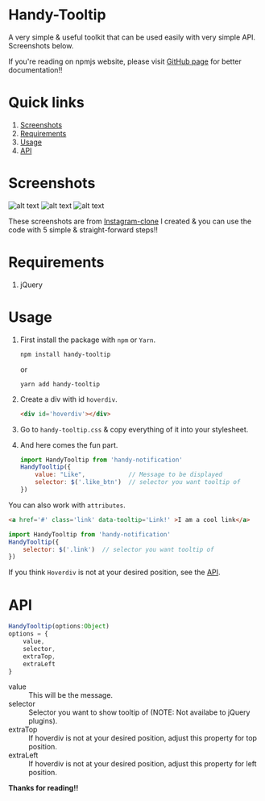 # Handy-Tooltip
A very simple & useful toolkit that can be used easily with very simple API. Screenshots below.

If you're reading on npmjs website, please visit [GitHub page](https://github.com/yTakkar/Handy-Tooltip) for better documentation!!

# Quick links
1. [Screenshots](#screenshots)
2. [Requirements](#requirements)
3. [Usage](#usage)
4. [API](#api)

# Screenshots
![alt text](https://raw.githubusercontent.com/yTakkar/Handy-Tooltip/master/screenshots/Snap%202017-05-23%20at%2000.16.50.png)
![alt text](https://raw.githubusercontent.com/yTakkar/Handy-Tooltip/master/screenshots/Snap%202017-05-23%20at%2000.29.37.png)
![alt text](https://raw.githubusercontent.com/yTakkar/Handy-Tooltip/master/screenshots/Snap%202017-05-23%20at%2001.09.30.png)

These screenshots are from [Instagram-clone](https://github.com/yTakkar/Instagram-clone) I created & you can use the code with 5 simple & straight-forward steps!!

# Requirements
1. jQuery

# Usage

1. First install the package with `npm` or `Yarn`.
    ```
    npm install handy-tooltip
    ```
    or
    ```
    yarn add handy-tooltip
    ```

2. Create a div with id `hoverdiv`.
    ```html
    <div id='hoverdiv'></div>
    ```

3. Go to `handy-tooltip.css` & copy everything of it into your stylesheet.

4. And here comes the fun part.

    ```javascript
    import HandyTooltip from 'handy-notification'
    HandyTooltip({
        value: "Like",            // Message to be displayed
        selector: $('.like_btn')  // selector you want tooltip of
    })
    ```
You can also work with `attributes`.
```html
<a href='#' class='link' data-tooltip='Link!' >I am a cool link</a>
```
```javascript
import HandyTooltip from 'handy-notification'
HandyTooltip({
    selector: $('.link')  // selector you want tooltip of
})
```

If you think `Hoverdiv` is not at your desired position, see the [API](#api).

# API
```javascript
HandyTooltip(options:Object)
options = {
    value,
    selector,
    extraTop,
    extraLeft
}
```

<dl>
  <dt>value</dt>
  <dd>This will be the message.</dd>

  <dt>selector</dt>
  <dd>Selector you want to show tooltip of (NOTE: Not availabe to jQuery plugins).</dd>

  <dt>extraTop</dt>
  <dd>If hoverdiv is not at your desired position, adjust this property for top position.</dd>

  <dt>extraLeft</dt>
  <dd>If hoverdiv is not at your desired position, adjust this property for left position.</dd>
</dl>

**Thanks for reading!!**